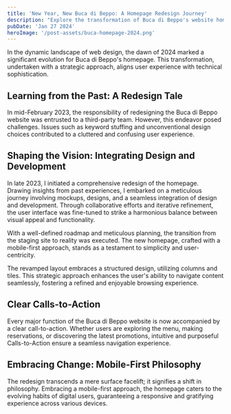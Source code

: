 ```yaml
---
title: 'New Year, New Buca di Beppo: A Homepage Redesign Journey'
description: "Explore the transformation of Buca di Beppo's website homepage in the dawn of 2024."
pubDate: 'Jan 27 2024'
heroImage: '/post-assets/buca-homepage-2024.png'
---
```


In the dynamic landscape of web design, the dawn of 2024 marked a significant evolution for Buca di Beppo's homepage. This transformation, undertaken with a strategic approach, aligns user experience with technical sophistication.

## Learning from the Past: A Redesign Tale

In mid-February 2023, the responsibility of redesigning the Buca di Beppo website was entrusted to a third-party team. However, this endeavor posed challenges. Issues such as keyword stuffing and unconventional design choices contributed to a cluttered and confusing user experience.

## Shaping the Vision: Integrating Design and Development

In late 2023, I initiated a comprehensive redesign of the homepage. Drawing insights from past experiences, I embarked on a meticulous journey involving mockups, designs, and a seamless integration of design and development. Through collaborative efforts and iterative refinement, the user interface was fine-tuned to strike a harmonious balance between visual appeal and functionality.

With a well-defined roadmap and meticulous planning, the transition from the staging site to reality was executed. The new homepage, crafted with a mobile-first approach, stands as a testament to simplicity and user-centricity.

The revamped layout embraces a structured design, utilizing columns and tiles. This strategic approach enhances the user's ability to navigate content seamlessly, fostering a refined and enjoyable browsing experience.

## Clear Calls-to-Action

Every major function of the Buca di Beppo website is now accompanied by a clear call-to-action. Whether users are exploring the menu, making reservations, or discovering the latest promotions, intuitive and purposeful Calls-to-Action ensure a seamless navigation experience.

## Embracing Change: Mobile-First Philosophy

The redesign transcends a mere surface facelift; it signifies a shift in philosophy. Embracing a mobile-first approach, the homepage caters to the evolving habits of digital users, guaranteeing a responsive and gratifying experience across various devices.
